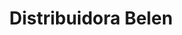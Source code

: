 ---
title: "Distribuidora Belen"
url: /quetzaltenango/distribuidora-belen-1a-calle/
shop: Allgemein
---